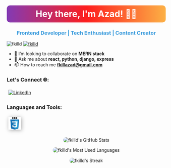 <h1 align="center" style="background: linear-gradient(to right, #833ab4, #fd1d1d, #fcb045); color:white; border-radius:10px; padding: 10px;">Hey there, I'm Azad! 👨‍💻</h1>
<h3 align="center" style="color:#3498db;">Frontend Developer | Tech Enthusiast | Content Creator</h3>

<img src="https://user-images.githubusercontent.com/55389276/140866485-8fb1c876-9a8f-4d6a-98dc-08c4981eaf70.gif" alt="" align="right" width="400">

<p align="left">
  <img src="https://komarev.com/ghpvc/?username=fkilld&label=Profile%20views&color=0e75b6&style=flat" alt="fkilld" />
  <a href="https://github.com/ryo-ma/github-profile-trophy"><img src="https://github-profile-trophy.vercel.app/?username=fkilld" alt="fkilld" /></a>
</p>

- 👯 I’m looking to collaborate on **MERN stack**
- 💬 Ask me about **react, python, django, express**
- 📫 How to reach me **fkillazad@gmail.com**

<h3 align="left">Let's Connect 🌐:</h3>
<p align="left">
   <a href="https://linkedin.com/in/https://www.linkedin.com/in/azad-pantawane-96893421b/" target="blank">
      <img align="center" src="https://raw.githubusercontent.com/rahuldkjain/github-profile-readme-generator/master/src/images/icons/Social/linked-in-alt.svg" alt="LinkedIn" height="30" width="40" style="margin: 5px;"/>
   </a>
   <!-- Add other social links similarly -->
</p>

<h3 align="left">Languages and Tools:</h3>
<p align="left">
  <a href="https://www.w3schools.com/css/" target="_blank" rel="noreferrer">
    <img src="https://raw.githubusercontent.com/devicons/devicon/master/icons/css3/css3-original-wordmark.svg" alt="css3" width="40" height="40" style="box-shadow: 2px 2px 12px #aaa; margin:5px;"/>
  </a>
  <!-- Add other tools/icons similarly -->
</p>

<div align="center">
   <p>
      <img align="center" src="https://github-readme-stats.vercel.app/api?username=fkilld&show_icons=true&locale=en&bg_color=45,fc00ff,00dbde&title_color=fff&text_color=fff" alt="fkilld's GitHub Stats" style="border-radius:10px;"/>
   </p>
   <p>
      <img align="center" src="https://github-readme-stats.vercel.app/api/top-langs?username=fkilld&show_icons=true&locale=en&layout=compact&bg_color=45,fc00ff,00dbde&title_color=fff&text_color=fff" alt="fkilld's Most Used Languages" style="border-radius:10px;"/>
   </p>
   <p>
      <img align="center" src="https://github-readme-streak-stats.herokuapp.com/?user=fkilld&bg_color=45,fc00ff,00dbde&title_color=fff&text_color=fff" alt="fkilld's Streak" style="border-radius:10px;"/>
   </p>
</div>
